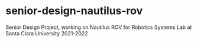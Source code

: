 # senior-design-nautilus-rov
Senior Design Project, working on Nautilus ROV for Robotics Systems Lab at Santa Clara University 2021-2022
